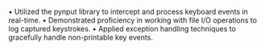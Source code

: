 •	Utilized the pynput library to intercept and process keyboard events in real-time.
•	Demonstrated proficiency in working with file I/O operations to log captured keystrokes.
•	Applied exception handling techniques to gracefully handle non-printable key events.

